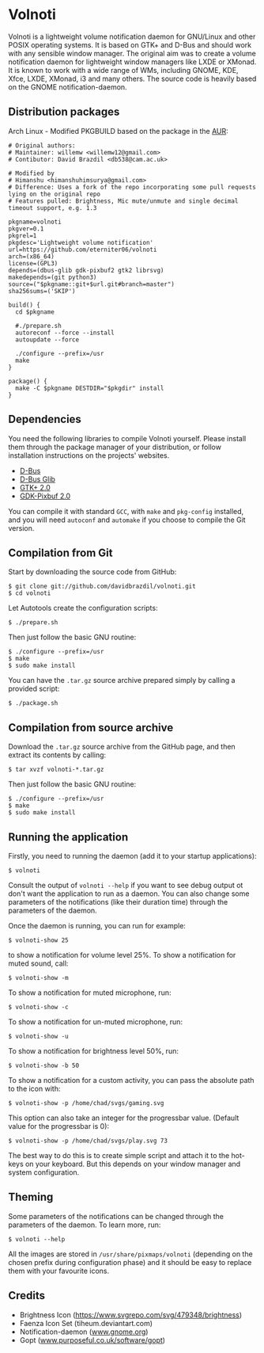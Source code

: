 Volnoti
=========

Volnoti is a lightweight volume notification daemon for GNU/Linux and
other POSIX operating systems. It is based on GTK+ and D-Bus and should
work with any sensible window manager. The original aim was to create
a volume notification daemon for lightweight window managers like LXDE 
or XMonad. It is known to work with a wide range of WMs, including 
GNOME, KDE, Xfce, LXDE, XMonad, i3 and many others. The source code
is heavily based on the GNOME notification-daemon.

Distribution packages
---------------------
Arch Linux - Modified PKGBUILD based on the package in the [AUR](https://aur.archlinux.org/packages.php?ID=55159):
```
# Original authors:
# Maintainer: willemw <willemw12@gmail.com>
# Contibutor: David Brazdil <db538@cam.ac.uk>

# Modified by
# Himanshu <himanshuhimsurya@gmail.com>
# Difference: Uses a fork of the repo incorporating some pull requests lying on the original repo
# Features pulled: Brightness, Mic mute/unmute and single decimal timeout support, e.g. 1.3

pkgname=volnoti
pkgver=0.1
pkgrel=1
pkgdesc='Lightweight volume notification'
url=https://github.com/eterniter06/volnoti
arch=(x86_64)
license=(GPL3)
depends=(dbus-glib gdk-pixbuf2 gtk2 librsvg)
makedepends=(git python3)
source=("$pkgname::git+$url.git#branch=master")
sha256sums=('SKIP')

build() {
  cd $pkgname

  #./prepare.sh
  autoreconf --force --install
  autoupdate --force

  ./configure --prefix=/usr
  make
}

package() {
  make -C $pkgname DESTDIR="$pkgdir" install
}
```

Dependencies
------------

You need the following libraries to compile Volnoti yourself. Please 
install them through the package manager of your distribution, or follow
installation instructions on the projects' websites.

 - [D-Bus](http://dbus.freedesktop.org)
 - [D-Bus Glib](http://dbus.freedesktop.org/releases/dbus-glib)
 - [GTK+ 2.0](http://www.gtk.org)
 - [GDK-Pixbuf 2.0](http://www.gtk.org)

You can compile it with standard `GCC`, with `make` and `pkg-config` 
installed, and you will need `autoconf` and `automake` if you choose 
to compile the Git version.

Compilation from Git
--------------------

Start by downloading the source code from GitHub:

    $ git clone git://github.com/davidbrazdil/volnoti.git
    $ cd volnoti

Let Autotools create the configuration scripts:

    $ ./prepare.sh
    
Then just follow the basic GNU routine:

    $ ./configure --prefix=/usr
    $ make
    $ sudo make install
    
You can have the `.tar.gz` source archive prepared simply by calling 
a provided script:

    $ ./package.sh

Compilation from source archive
-------------------------------

Download the `.tar.gz` source archive from the GitHub page, and then
extract its contents by calling:

    $ tar xvzf volnoti-*.tar.gz

Then just follow the basic GNU routine:

    $ ./configure --prefix=/usr
    $ make
    $ sudo make install

Running the application
-----------------------

Firstly, you need to running the daemon (add it to your startup 
applications):

    $ volnoti

Consult the output of `volnoti --help` if you want to see debug output
ot don't want the application to run as a daemon. You can also change
some parameters of the notifications (like their duration time) through 
the parameters of the daemon.

Once the daemon is running, you can run for example:

    $ volnoti-show 25
    
to show a notification for volume level 25%. To show a notification for
muted sound, call:
    
    $ volnoti-show -m

To show a notification for muted microphone, run:
    
    $ volnoti-show -c

To show a notification for un-muted microphone, run:
    
    $ volnoti-show -u

To show a notification for brightness level 50%, run:

    $ volnoti-show -b 50

To show a notification for a custom activity, you can pass the absolute path to the icon with:

    $ volnoti-show -p /home/chad/svgs/gaming.svg

This option can also take an integer for the progressbar value. (Default value for the progressbar is 0):

    $ volnoti-show -p /home/chad/svgs/play.svg 73

The best way to do this is to create simple script and attach it to 
the hot-keys on your keyboard. But this depends on your window manager
and system configuration.

Theming
-------

Some parameters of the notifications can be changed through the 
parameters of the daemon. To learn more, run:
    
    $ volnoti --help

All the images are stored in `/usr/share/pixmaps/volnoti` (depending
on the chosen prefix during configuration phase) and it should be
easy to replace them with your favourite icons.

Credits
-------
 - Brightness Icon (https://www.svgrepo.com/svg/479348/brightness)
 - Faenza Icon Set (tiheum.deviantart.com)
 - Notification-daemon (www.gnome.org)
 - Gopt (www.purposeful.co.uk/software/gopt)
